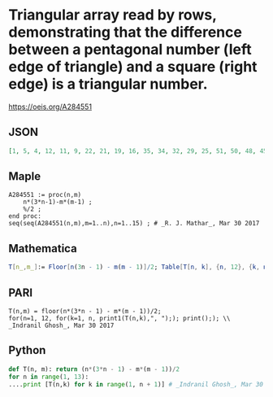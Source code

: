 # Triangular array read by rows, demonstrating that the difference between a pentagonal number \(left edge of triangle\) and a square \(right edge\) is a triangular number\.
https://oeis.org/A284551
## JSON
```JSON
[1, 5, 4, 12, 11, 9, 22, 21, 19, 16, 35, 34, 32, 29, 25, 51, 50, 48, 45, 41, 36, 70, 69, 67, 64, 60, 55, 49, 92, 91, 89, 86, 82, 77, 71, 64, 117, 116, 114, 111, 107, 102, 96, 89, 81, 145, 144, 142, 139, 135, 130, 124, 117, 109, 100, 176, 175, 173, 170, 166, 161, 155, 148, 140, 131, 121, 210, 209]
```
## Maple
```Maple
A284551 := proc(n,m)
    n*(3*n-1)-m*(m-1) ;
    %/2 ;
end proc:
seq(seq(A284551(n,m),m=1..n),n=1..15) ; # _R. J. Mathar_, Mar 30 2017
```
## Mathematica
```Mathematica
T[n_,m_]:= Floor[n(3n - 1) - m(m - 1)]/2; Table[T[n, k], {n, 12}, {k, n}] // Flatten (* _Indranil Ghosh_, Mar 30 2017 *)
```
## PARI
```PARI
T(n,m) = floor(n*(3*n - 1) - m*(m - 1))/2;
for(n=1, 12, for(k=1, n, print1(T(n,k),", ");); print();); \\ _Indranil Ghosh_, Mar 30 2017
```
## Python
```Python
def T(n, m): return (n*(3*n - 1) - m*(m - 1))/2
for n in range(1, 13):
....print [T(n,k) for k in range(1, n + 1)] # _Indranil Ghosh_, Mar 30 2017
```
